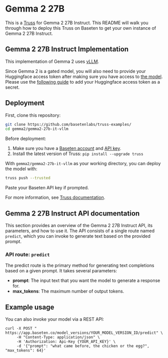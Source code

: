 # Gemma 2 27B

This is a [Truss](https://truss.baseten.co/) for Gemma 2 27B Instruct. This README will walk you through how to deploy this Truss on Baseten to get your own instance of Gemma 2 27B Instruct.

## Gemma 2 27B Instruct Implementation

This implementation of Gemma 2 uses [vLLM](https://github.com/vllm-project/vllm).

Since Gemma 2 is a gated model, you will also need to provide your Huggingface access token after making sure you have access to [the model](https://huggingface.co/google/gemma-2-27b-it). Please use the [following guide](https://docs.baseten.co/deploy/guides/secrets) to add your Huggingface access token as a secret.

## Deployment

First, clone this repository:

```sh
git clone https://github.com/basetenlabs/truss-examples/
cd gemma2/gemma2-27b-it-vllm
```

Before deployment:

1. Make sure you have a [Baseten account](https://app.baseten.co/signup) and [API key](https://app.baseten.co/settings/account/api_keys).
2. Install the latest version of Truss: `pip install --upgrade truss`

With `gemma2/gemma2-27b-it-vllm` as your working directory, you can deploy the model with:

```sh
truss push --trusted
```

Paste your Baseten API key if prompted.

For more information, see [Truss documentation](https://truss.baseten.co).

## Gemma 2 27B Instruct API documentation

This section provides an overview of the Gemma 2 27B Instruct API, its parameters, and how to use it. The API consists of a single route named  `predict`, which you can invoke to generate text based on the provided prompt.

### API route: `predict`

The predict route is the primary method for generating text completions based on a given prompt. It takes several parameters:

- __prompt__: The input text that you want the model to generate a response for.
- __max_tokens__: The maximum number of output tokens.

## Example usage

You can also invoke your model via a REST API:

```
curl -X POST " https://app.baseten.co/model_versions/YOUR_MODEL_VERSION_ID/predict" \
     -H "Content-Type: application/json" \
     -H 'Authorization: Api-Key {YOUR_API_KEY}' \
     -d '{"prompt": "what came before, the chicken or the egg?", "max_tokens": 64}'
```
